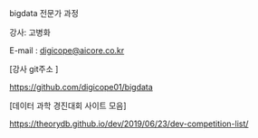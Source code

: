 bigdata 전문가 과정

강사: 고병화

E-mail : digicope@aicore.co.kr

[강사 git주소 ]

https://github.com/digicope01/bigdata



[데이터 과학 경진대회 사이트 모음]

https://theorydb.github.io/dev/2019/06/23/dev-competition-list/

